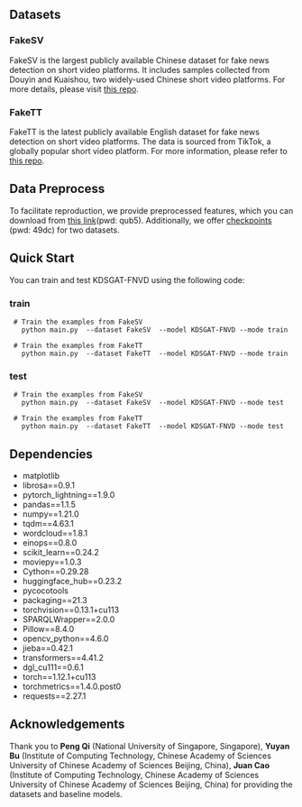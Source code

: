 
## Datasets
### FakeSV
FakeSV is the largest publicly available Chinese dataset for fake news detection on short video platforms. It includes samples collected from Douyin and Kuaishou, two widely-used Chinese short video platforms. For more details, please visit [this repo](https://github.com/ICTMCG/FakeSV).
### FakeTT
FakeTT is the latest publicly available English dataset for fake news detection on short video platforms. The data is sourced from TikTok, a globally popular short video platform. For more information, please refer to [this repo](https://github.com/ICTMCG/FakingRecipe).

## Data Preprocess
To facilitate reproduction, we provide preprocessed features, which you can download from [this link](https://pan.baidu.com/s/1VtoyVtSPrcrSF9BTljOqdA?pwd=qub5)(pwd: qub5). Additionally, we offer [checkpoints](https://pan.baidu.com/s/1sJZznacbG_8WYFCOkxXqzg?pwd=49dc) (pwd: 49dc) for two datasets.

## Quick Start
You can train and test KDSGAT-FNVD using the following code:
### train
 ```
  # Train the examples from FakeSV
    python main.py  --dataset FakeSV  --model KDSGAT-FNVD --mode train

  # Train the examples from FakeTT
    python main.py  --dataset FakeTT  --model KDSGAT-FNVD --mode train
 ```

### test
 ```
  # Train the examples from FakeSV
    python main.py  --dataset FakeSV  --model KDSGAT-FNVD --mode test

  # Train the examples from FakeTT
    python main.py  --dataset FakeTT  --model KDSGAT-FNVD --mode test
 ```

## Dependencies
* matplotlib
* librosa==0.9.1
* pytorch_lightning==1.9.0
* pandas==1.1.5
* numpy==1.21.0
* tqdm==4.63.1
* wordcloud==1.8.1
* einops==0.8.0
* scikit_learn==0.24.2
* moviepy==1.0.3
* Cython==0.29.28
* huggingface_hub==0.23.2
* pycocotools
* packaging==21.3
* torchvision==0.13.1+cu113
* SPARQLWrapper==2.0.0
* Pillow==8.4.0
* opencv_python==4.6.0
* jieba==0.42.1
* transformers==4.41.2
* dgl_cu111==0.6.1
* torch==1.12.1+cu113
* torchmetrics==1.4.0.post0
* requests==2.27.1

## Acknowledgements
Thank you to **Peng Qi** (National University of Singapore, Singapore), **Yuyan Bu** (Institute of Computing Technology, Chinese Academy of Sciences University of Chinese Academy of Sciences Beijing, China), **Juan Cao** (Institute of Computing Technology, Chinese Academy of Sciences University of Chinese Academy of Sciences Beijing, China) for providing the datasets and baseline models.


